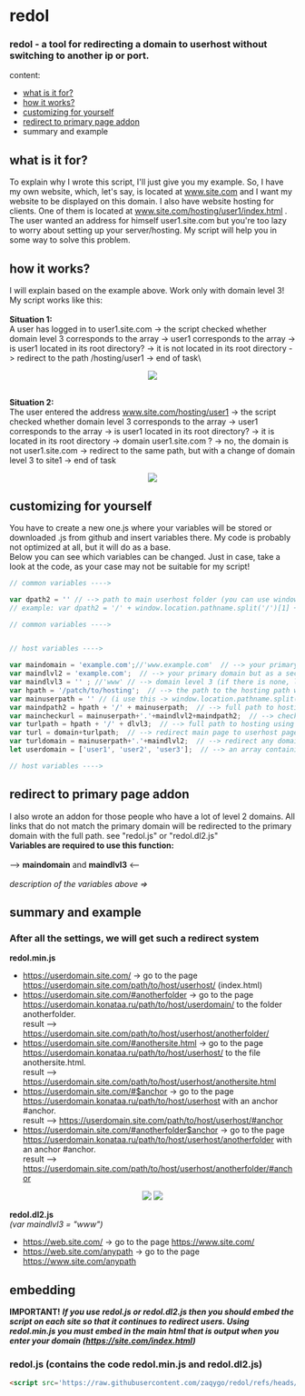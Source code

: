 # redol
### redol - a tool for redirecting a domain to userhost without switching to another ip or port.

content:
* [what is it for?](#what-is-it-for?)
* [how it works?](#how-it-works?)
* [customizing for yourself](#customizing-for-yourself)
* [redirect to primary page addon](#redirect-to-primary-page-addon)
* summary and example

## what is it for?
To explain why I wrote this script, I'll just give you my example. So, I have my own website, which, let's say, is located at www.site.com and I want my website to be displayed on this domain. I also have website hosting for clients. One of them is located at www.site.com/hosting/user1/index.html . The user wanted an address for himself user1.site.com but you're too lazy to worry about setting up your server/hosting. My script will help you in some way to solve this problem.
## how it works?
I will explain based on the example above. Work only with domain level 3!\
My script works like this:\
\
**Situation 1:**\
A user has logged in to user1.site.com -> the script checked whether domain level 3 corresponds to the array -> user1 corresponds to the array -> is user1 located in its root directory? -> it is not located in its root directory -> redirect to the path /hosting/user1 -> end of task\

<p align="center">
  <img src='https://media1.giphy.com/media/v1.Y2lkPTc5MGI3NjExa210dWJ4bHI1MzBuc2IzcWZlZzBhcnBlZDhmYWhuNTRkdDFqMHZsOSZlcD12MV9pbnRlcm5hbF9naWZfYnlfaWQmY3Q9Zw/vYLi328b8f6iyUN2fF/giphy.gif'>
</p>

\
**Situation 2:**\
The user entered the address www.site.com/hosting/user1 -> the script checked whether domain level 3 corresponds to the array -> user1 corresponds to the array -> is user1 located in its root directory? -> it is located in its root directory -> domain user1.site.com ? -> no, the domain is not user1.site.com -> redirect to the same path, but with a change of domain level 3 to site1 -> end of task

<p align="center">
  <img src='https://media0.giphy.com/media/v1.Y2lkPTc5MGI3NjExNGIwNWp2N2gybTFudGg1djNxd2tmeWV2MDZpN2g5Y2R5ODVsenN1MCZlcD12MV9pbnRlcm5hbF9naWZfYnlfaWQmY3Q9Zw/5GouV525aDaS6uf29r/giphy.gif'>
</p>

## customizing for yourself
You have to create a new one.js where your variables will be stored or downloaded .js from github and insert variables there. My code is probably not optimized at all, but it will do as a base.\
Below you can see which variables can be changed. Just in case, take a look at the code, as your case may not be suitable for my script!
```javascript
// common variables ---->

var dpath2 = '' // --> path to main userhost folder (you can use window.location.pathname.split('/')[n]; where n is the number of each path; starting from 1);
// example: var dpath2 = '/' + window.location.pathname.split('/')[1] + '/' + window.location.pathname.split('/')[2]; // --> getting path (1 folder + 2 folder in path link)

// common variables ---->


// host variables ---->

var maindomain = 'example.com';//'www.example.com'  // --> your primary domain
var maindlvl2 = 'example.com';  // --> your primary domain but as a second-level domain
var maindlvl3 = '' ; //'www' // --> domain level 3 (if there is none, leave it empty)
var hpath = '/patch/to/hosting';  // --> the path to the hosting path without the destination path
var mainuserpath = '' // (i use this -> window.location.pathname.split('/')[n]; where n is where n is the number of hpath + 1 folders); // --> destination path
var maindpath2 = hpath + '/' + mainuserpath;  // --> full path to hosting using mainuserpath
var maincheckurl = mainuserpath+'.'+maindlvl2+maindpath2;  // --> checking that the user is not on the hosting path
var turlpath = hpath + '/' + dlvl3;  // --> full path to hosting using dlvl3
var turl = domain+turlpath;  // --> redirect main page to userhost page
var turldomain = mainuserpath+'.'+maindlvl2;  // --> redirect any domain dlvl3 to userhost dlvl3 using mainuserpath
let userdomain = ['user1', 'user2', 'user3'];  // --> an array containing domains with a custom level 3 for hosting

// host variables ---->
```
## redirect to primary page addon
I also wrote an addon for those people who have a lot of level 2 domains. All links that do not match the primary domain will be redirected to the primary domain with the full path. see "redol.js" or "redol.dl2.js"\
**Variables are required to use this function:**\
\
--> **maindomain** and **maindlvl3** <--\
\
*description of the variables above =>*
## summary and example
### After all the settings, we will get such a redirect system
**redol.min.js**
* https://userdomain.site.com/ -> go to the page https://userdomain.site.com/path/to/host/userhost/ (index.html)
* https://userdomain.site.com/#anotherfolder -> go to the page https://userdomain.konataa.ru/path/to/host/userdomain/ to the folder anotherfolder.\
result ——> https://userdomain.site.com/path/to/host/userhost/anotherfolder/
* https://userdomain.site.com/#anothersite.html -> go to the page https://userdomain.konataa.ru/path/to/host/userhost/ to the file anothersite.html.\
result ——> https://userdomain.site.com/path/to/host/userhost/anothersite.html
* https://userdomain.site.com/#$anchor -> go to the page https://userdomain.konataa.ru/path/to/host/userhost with an anchor #anchor.\
result ——> https://userdomain.site.com/path/to/host/userhost/#anchor
* https://userdomain.site.com/#anotherfolder$anchor -> go to the page https://userdomain.konataa.ru/path/to/host/userhost/anotherfolder with an anchor #anchor.\
result ——> https://userdomain.site.com/path/to/host/userhost/anotherfolder/#anchor

<p align="center">
  <img src='https://media2.giphy.com/media/v1.Y2lkPTc5MGI3NjExcWM5YnhxZ2xmb3E4dmswNDF3NG1ibno4Y2w2NnhrajI0NGVmYzExeCZlcD12MV9pbnRlcm5hbF9naWZfYnlfaWQmY3Q9Zw/ZRO3dSwKRVNmStfdD6/giphy.gif'>
  <img src='https://media1.giphy.com/media/v1.Y2lkPTc5MGI3NjExZjNyZnF5aTJmOGY5bTJhdGllbWt6Mnh2ZTJ5ZGVsamNjaTdqcGJudiZlcD12MV9pbnRlcm5hbF9naWZfYnlfaWQmY3Q9Zw/xkks4ADIsBhnkYXtMe/giphy.gif'>
</p>

**redol.dl2.js**\
*(var maindlvl3 = "www")*
* https://web.site.com/ -> go to the page https://www.site.com/
* https://web.site.com/anypath -> go to the page https://www.site.com/anypath
## embedding
**IMPORTANT!** ***If you use redol.js or redol.dl2.js then you should embed the script on each site so that it continues to redirect users. Using redol.min.js you must embed in the main html that is output when you enter your domain (https://site.com/index.html)***
### redol.js (contains the code redol.min.js and redol.dl2.js)
```html
<script src='https://raw.githubusercontent.com/zaqygo/redol/refs/heads/main/redol.js'></script>
```
